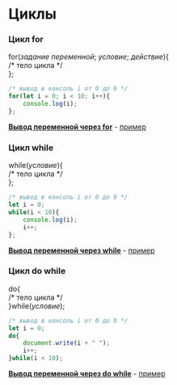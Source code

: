 # Циклы 

### Цикл **for**  

for(*задание переменной*; *условие*; *действие*){  
    /* тело цикла */  
};
```javascript
/* вывод в консоль i от 0 до 9 */
for(let i = 0; i < 10; i++){
    console.log(i);
};
```
[**Вывод переменной через for**](https://github.com/MatveevFilipp/JavaScript/blob/master/JS/Cycle/CycleFor.html)
\-
[пример](https://codepen.io/MatveevFilipp/pen/bGdQKqW)  

### Цикл **while**  

while(*условие*){  
    /* тело цикла */  
};
```javascript
/* вывод в консоль i от 0 до 9 */
let i = 0;
while(i < 10){  
    console.log(i);
    i++;
};
```
[**Вывод переменной через while**](https://github.com/MatveevFilipp/JavaScript/blob/master/JS/Cycle/CycleWhile.html)
\-
[пример](https://codepen.io/MatveevFilipp/pen/oNXQypN)  

### Цикл **do while**  

do{  
    /* тело цикла */  
}while(*условие*);
```javascript
/* вывод в консоль i от 0 до 9 */
let i = 0;
do{
    document.write(i + " ");
    i++;
}while(i < 10);
```
[**Вывод переменной через do while**](https://github.com/MatveevFilipp/JavaScript/blob/master/JS/Cycle/CycleDoWhile.html)
\-
[пример](https://codepen.io/MatveevFilipp/pen/YzXRvJq)  